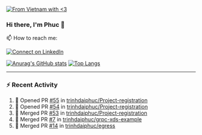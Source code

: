 [![From Vietnam with <3](https://raw.githubusercontent.com/webuild-community/badge/master/svg/love.svg)](https://webuild.community)

### Hi there, I'm Phuc 👋

📫 How to reach me:

[![Connect on LinkedIn](https://img.shields.io/badge/--linkedin?label=LinkedIn&logo=LinkedIn&style=social)](https://www.linkedin.com/in/trinh-dai-phuc/)


[![Anurag's GitHub stats](https://phuc-github-readme-stats.vercel.app/api?username=trinhdaiphuc&count_private=true&show_icons=true&theme=synthwave)](https://github.com/anuraghazra/github-readme-stats)
[![Top Langs](https://phuc-github-readme-stats.vercel.app/api/top-langs/?username=trinhdaiphuc&theme=synthwave&show_icons=true&layout=compact&langs_count=8&hide=html,css,scss,less,handlebars,ejs)](https://github.com/anuraghazra/github-readme-stats)


---

### :zap: Recent Activity

<!--START_SECTION:activity-->
1. 💪 Opened PR [#55](https://github.com/trinhdaiphuc/Project-registration/pull/55) in [trinhdaiphuc/Project-registration](https://github.com/trinhdaiphuc/Project-registration)
2. 💪 Opened PR [#54](https://github.com/trinhdaiphuc/Project-registration/pull/54) in [trinhdaiphuc/Project-registration](https://github.com/trinhdaiphuc/Project-registration)
3. 🎉 Merged PR [#53](https://github.com/trinhdaiphuc/Project-registration/pull/53) in [trinhdaiphuc/Project-registration](https://github.com/trinhdaiphuc/Project-registration)
4. 🎉 Merged PR [#7](https://github.com/trinhdaiphuc/grpc-xds-example/pull/7) in [trinhdaiphuc/grpc-xds-example](https://github.com/trinhdaiphuc/grpc-xds-example)
5. 🎉 Merged PR [#14](https://github.com/trinhdaiphuc/egress/pull/14) in [trinhdaiphuc/egress](https://github.com/trinhdaiphuc/egress)
<!--END_SECTION:activity-->
